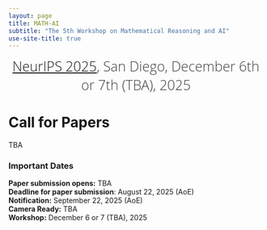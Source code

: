 ```yaml
---
layout: page
title: MATH-AI
subtitle: "The 5th Workshop on Mathematical Reasoning and AI"
use-site-title: true
---
```

<div class="venue" style="font-size: 27px; display: block; font-family: 'Open Sans', 'Helvetica Neue', Helvetica, Arial, sans-serif; font-weight: 300; color: #404040; text-align: center;">
  <a target="_blank" href="https://neurips.cc/">NeurIPS 2025</a>, San Diego, December 6th or 7th (TBA), 2025
</div>


# Call for Papers

TBA

### Important Dates 

**Paper submission opens:** TBA <br>
**Deadline for paper submission**: August 22, 2025 (AoE)<br>
**Notification:** September 22, 2025 (AoE) <br>
**Camera Ready:** TBA <br>
**Workshop:** December 6 or 7 (TBA), 2025


<!--

Recent advancements in large language models (LLMs) have unlocked new opportunities at the intersection of artificial intelligence and mathematical reasoning, ranging from new methods that solve complex problems or prove theorems, to new forms of human-machine collaboration in mathematics and beyond. 

Our proposed workshop is centered on the intersection of arficial intelligence and mathematical reasoning, with an emphasis on, but not limited to, large language models. 
Our guiding theme is:

*“To what extent can machine learning models comprehend mathematics, and what applications could arise from this capability?”*

To address this question, we aim to bring together a diverse group of scholars from different backgrounds, institutions, and disciplines into our workshop. Our objective is to foster a lively and constructive dialogue on areas related, but not limited, to the following:
- **Humans vs. machines**: A comparative study of human-level mathematical reasoning and current AI techniques. How do they differ, complement one another, or intersect?
- **Measuring mathematical reasoning**: How do we design benchmarks which accurately evaluate mathematical reasoning abilities, especially in an era of large language models?
- **New capabilities**: How do we move beyond our current techniques?
- **Education**: What role can deep learning models play in mathematics education, especially in contexts with limited educational resources?
- **Applications**: What applications could AI systems enable in the near- and long-term? Example domains include software verification, sciences, engineering, finance, education, and mathematics itself.


### Important Dates 

-->

<!--{% include dates.md %} <a href="{site.url}/2020/img/KR2ML2020_template.zip">NeurIPS paper format (adapted)</a>. -->
<!--
**Paper submission opens:** August 1, 2025 <br>
**Deadline for paper submission**: <s>September 20, 2025</s> September 25, 2025 (AoE time)<br>
**Notification:** October 9, 2025 <br>
**Camera Ready:** October 30, 2025 <br>
**Workshop:** December 14, 2025

### Submission Requirements

Submissions to MATH-AI 2025 are limited to 4 pages of content, but may contain an unlimited number of pages for references and appendices. The latter may not necessarily be read by the reviewers. We request and recommend that authors rely on the supplementary material only to include minor details (e.g., hyperparameter settings, reproducibility information, etc.) that do not fit in the 4 pages. The review process is double-blind, so please ensure that all papers are appropriately anonymised.

All submissions must be formatted with LaTeX using the [NeurIPS paper format](img/neurips_2024.zip). The checklist is not necessary.

All accepted papers will be presented in an in-person poster session, and some will be selected for oral presentation. We also permit papers that have been recently published or are under submission to another venue. Please mark such papers accordingly upon submission. The page limit for these submissions is 4 pages. Accepted papers will be displayed on the MATH-AI 2025 homepage, but are to be considered non-archival.

Submission Link: [https://openreview.net/group?id=NeurIPS.cc/2025/Workshop/MATH-AI](https://openreview.net/group?id=NeurIPS.cc/2025/Workshop/MATH-AI) 

### Camera-ready Requirements

The final version of all accepted papers will be given one additional page of content (up to 5 pages) so that reviewers’ comments can be taken into account.

Please email any inquiries to [mathai.neurips2025@gmail.com](mailto:mathai.neurips2025@gmail.com).
-->